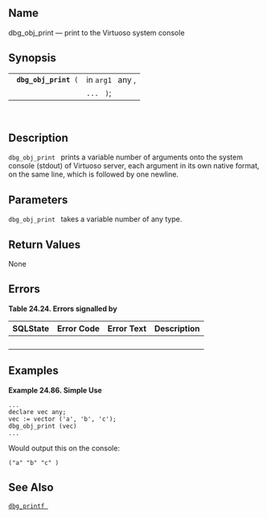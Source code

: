 <div id="fn_dbg_obj_print" class="refentry">

<div class="titlepage">

</div>

<div class="refnamediv">

## Name

dbg_obj_print — print to the Virtuoso system console

</div>

<div class="refsynopsisdiv">

## Synopsis

<div id="fsyn_dbg_obj_print" class="funcsynopsis">

|                            |                  |
|----------------------------|------------------|
| ` `**`dbg_obj_print`**` (` | in `arg1 ` any , |
|                            | `... ` `)`;      |

<div class="funcprototype-spacer">

 

</div>

</div>

</div>

<div id="desc_dbg_obj_print" class="refsect1">

## Description

`dbg_obj_print ` prints a variable number of arguments onto the system
console (stdout) of Virtuoso server, each argument in its own native
format, on the same line, which is followed by one newline.

</div>

<div id="params_dbg_obj_print" class="refsect1">

## Parameters

`dbg_obj_print ` takes a variable number of any type.

</div>

<div id="ret_dbg_obj_print" class="refsect1">

## Return Values

None

</div>

<div id="errors_dbg_obj_print" class="refsect1">

## Errors

<div id="id86010" class="table">

**Table 24.24. Errors signalled by**

<div class="table-contents">

| SQLState                        | Error Code                      | Error Text                      | Description |
|---------------------------------|---------------------------------|---------------------------------|-------------|
| <span class="errorcode"></span> | <span class="errorcode"></span> | <span class="errortext"></span> |             |

</div>

</div>

  

</div>

<div id="examples_dbg_obj_print" class="refsect1">

## Examples

<div id="ex_dbg_obj_print_1" class="example">

**Example 24.86. Simple Use**

<div class="example-contents">

``` screen
...
declare vec any;
vec := vector ('a', 'b', 'c');
dbg_obj_print (vec)
...
```

Would output this on the console:

``` screen
("a" "b" "c" )
```

</div>

</div>

  

</div>

<div id="seealso_dbg_obj_print" class="refsect1">

## See Also

<a href="fn_dbg_printf.html" class="link" title="dbg_printf"><code
class="function">dbg_printf </code></a>

</div>

</div>
